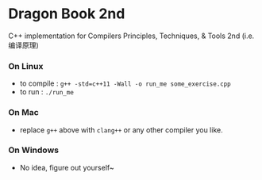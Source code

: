 Dragon Book 2nd 
===============

C++ implementation for Compilers Principles, Techniques, &amp; Tools 2nd (i.e. 编译原理)


### On Linux
- to compile : 
	`g++ -std=c++11 -Wall -o run_me some_exercise.cpp`
- to run :
	`./run_me`

### On Mac
- replace `g++` above with `clang++` or any other compiler you like. 

### On Windows
- No idea, figure out yourself~




